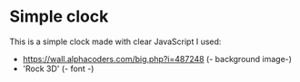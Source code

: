 # Simple clock

This is a simple clock made with clear JavaScript
I used:
 * https://wall.alphacoders.com/big.php?i=487248 (- background image-)
 * 'Rock 3D' (- font -)
